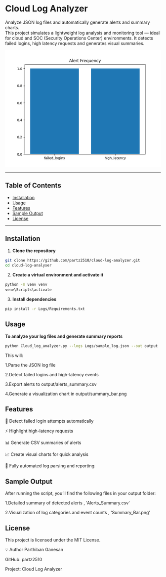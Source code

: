 # Cloud Log Analyzer

Analyze JSON log files and automatically generate alerts and summary charts.  
This project simulates a lightweight log analysis and monitoring tool — ideal for cloud and SOC (Security Operations Center) environments. It detects failed logins, high latency requests and generates visual summaries.

![Summary Chart](output/summary_bar.png)

---

## Table of Contents
- [Installation](#installation)
- [Usage](#usage)
- [Features](#features)
- [Sample Output](#sample-output)
- [License](#license)

---

## Installation

1. **Clone the repository**
```bash
git clone https://github.com/partz2510/cloud-log-analyzer.git
cd cloud-log-analyser
```


2. **Create a virtual environment and activate it**
 ```bash
python -m venv venv
venv\Scripts\activate
```


3. **Install dependencies**
```bash
pip install -r Logs/Requirements.txt
```

## Usage

**To analyze your log files and generate summary reports**
 ```bash
python Cloud_log_analyzer.py --logs Logs/sample_log.json --out output
```


This will:

1.Parse the JSON log file

2.Detect failed logins and high-latency events

3.Export alerts to output/alerts_summary.csv

4.Generate a visualization chart in output/summary_bar.png



## Features

🚨 Detect failed login attempts automatically

⚡ Highlight high-latency requests

📊 Generate CSV summaries of alerts

📈 Create visual charts for quick analysis

💾 Fully automated log parsing and reporting



## Sample Output

After running the script, you’ll find the following files in your output folder:	

1.Detailed summary of detected alerts , 'Alerts_Summary.csv'

2.Visualization of log categories and event counts , 'Summary_Bar.png'



## License
This project is licensed under the MIT License.


💡 Author
Parthiban Ganesan

GitHub: partz2510

Project: Cloud Log Analyzer